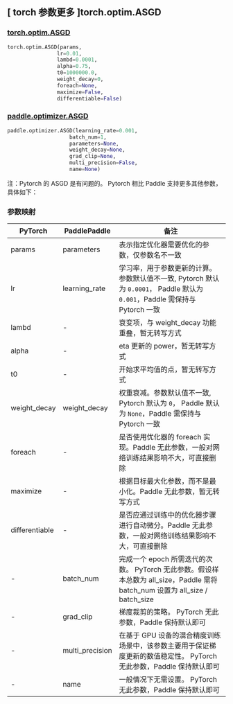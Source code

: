 ## [ torch 参数更多 ]torch.optim.ASGD

### [torch.optim.ASGD](https://pytorch.org/docs/stable/generated/torch.optim.ASGD.html)

```python
torch.optim.ASGD(params,
                lr=0.01, 
                lambd=0.0001, 
                alpha=0.75, 
                t0=1000000.0, 
                weight_decay=0, 
                foreach=None, 
                maximize=False, 
                differentiable=False)
```

### [paddle.optimizer.ASGD](https://www.paddlepaddle.org.cn/documentation/docs/zh/develop/api/paddle/optimizer/ASGD_cn.html#cn-api-paddle-optimizer-asgd)

```python
paddle.optimizer.ASGD(learning_rate=0.001,
                    batch_num=1,
                    parameters=None,
                    weight_decay=None,
                    grad_clip=None,
                    multi_precision=False,
                    name=None)
```

注：Pytorch 的 ASGD 是有问题的。
Pytorch 相比 Paddle 支持更多其他参数，具体如下：

### 参数映射

| PyTorch       | PaddlePaddle        | 备注                                                                                                                    |
| ------------- | ------------------- | ----------------------------------------------------------------------------------------------------------------------- |
| params        | parameters          | 表示指定优化器需要优化的参数，仅参数名不一致                                                                                |
| lr            | learning_rate       | 学习率，用于参数更新的计算。参数默认值不一致, Pytorch 默认为 `0.0001`， Paddle 默认为 `0.001`，Paddle 需保持与 Pytorch 一致    |
| lambd         | -                   | 衰变项，与 weight_decay 功能重叠，暂无转写方式                                                                             |
| alpha         | -                   | eta 更新的 power，暂无转写方式                                                                                            |
| t0            | -                   | 开始求平均值的点，暂无转写方式                                                                                             |
| weight_decay  | weight_decay        | 权重衰减。参数默认值不一致, Pytorch 默认为 `0`， Paddle 默认为 `None`，Paddle 需保持与 Pytorch 一致                          |
| foreach       | -                   | 是否使用优化器的 foreach 实现。Paddle 无此参数，一般对网络训练结果影响不大，可直接删除                                         |
| maximize      | -                   | 根据目标最大化参数，而不是最小化。Paddle 无此参数，暂无转写方式                                                               |
| differentiable| -                   | 是否应通过训练中的优化器步骤进行自动微分。Paddle 无此参数，一般对网络训练结果影响不大，可直接删除                                |
| -             | batch_num           | 完成一个 epoch 所需迭代的次数。 PyTorch 无此参数。假设样本总数为 all_size，Paddle 需将 batch_num 设置为 all_size / batch_size |
| -             | grad_clip           | 梯度裁剪的策略。 PyTorch 无此参数，Paddle 保持默认即可                                                                      |
| -             | multi_precision     | 在基于 GPU 设备的混合精度训练场景中，该参数主要用于保证梯度更新的数值稳定性。 PyTorch 无此参数，Paddle 保持默认即可              |
| -             | name                | 一般情况下无需设置。 PyTorch 无此参数，Paddle 保持默认即可                                                                  |
